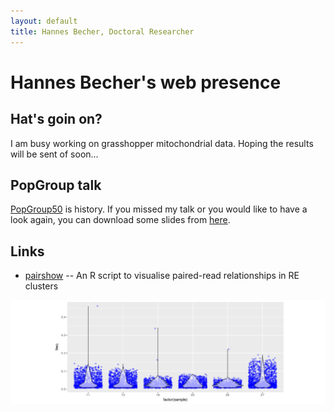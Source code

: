 ```yaml
---
layout: default
title: Hannes Becher, Doctoral Researcher
---
```

		
# Hannes Becher's web presence

## Hat's goin on?
I am busy working on grasshopper mitochondrial data. Hoping the results will be sent of soon...


## PopGroup talk
[PopGroup50](http://populationgeneticsgroup.org.uk/) is history. If you missed my talk or you would like to have a look again, you can download some slides from [here](misc/PopG_50_public.pdf).

## Links
* [pairshow](https://github.com/hannesbecher/RE-tools/blob/master/pairshow.R) -- An R script to visualise paired-read relationships in RE clusters

![freqs](img/freqs.png)

